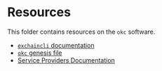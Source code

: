# Resources

This folder contains resources on the `okc` software.

- [`exchaincli` documentation](./exchaincli.md)
- [`okc` genesis file](./genesis.md)
- [Service Providers Documentation](./service-providers.md)
